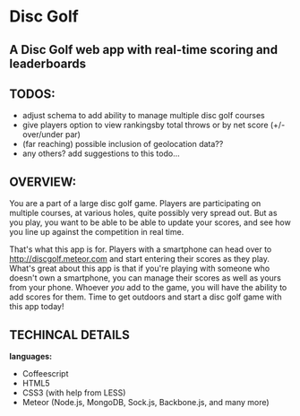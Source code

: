 Disc Golf
=========
A Disc Golf web app with real-time scoring and leaderboards
-----------------------------------------------------------



TODOS:
------
- adjust schema to add ability to manage multiple disc golf courses
- give players option to view rankingsby total throws or by net score (+/- over/under par)
- (far reaching) possible inclusion of geolocation data??
- any others? add suggestions to this todo...


OVERVIEW:
---------
You are a part of a large disc golf game. Players are participating on multiple courses, at various holes, quite possibly very spread out. But as you play, you want to be able to be able to update your scores, and see how you line up against the competition in real time.

That's what this app is for. Players with a smartphone can head over to <http://discgolf.meteor.com> and start entering their scores as they play. What's great about this app is that if you're playing with someone who doesn't own a smartphone, you can manage their scores as well as yours from your phone. Whoever *you* add to the game, you will have the ability to add scores for them. Time to get outdoors and start a disc golf game with this app today!


TECHINCAL DETAILS
-----------------
**languages:**
- Coffeescript
- HTML5
- CSS3 (with help from LESS)
- Meteor (Node.js, MongoDB, Sock.js, Backbone.js, and many more)